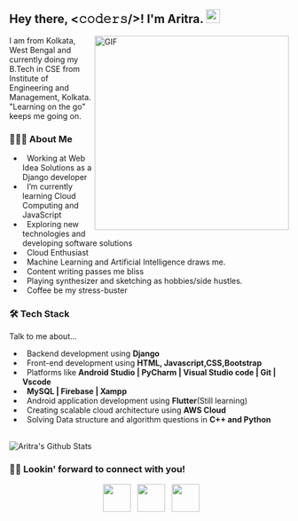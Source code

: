 <h2> Hey there, <𝚌𝚘𝚍𝚎𝚛𝚜/>! I'm Aritra. <img src="https://github.com/souvikguria98/souvikguria98/blob/master/Hi.gif" width="25"></h2>
<img align="right" alt="GIF" src="https://thumbs.gfycat.com/CheerySeparateGoldeneye-size_restricted.gif" width="350"/>

I am from Kolkata, West Bengal and currently doing my B.Tech in CSE from Institute of Engineering and Management, Kolkata. "Learning on the go" keeps me going on.

<h3> 👨🏻‍💻 About Me </h3>

- &nbsp; Working at Web Idea Solutions as a Django developer
- &nbsp; I’m currently learning Cloud Computing and JavaScript
- &nbsp; Exploring new technologies and developing software solutions 
- &nbsp; Cloud Enthusiast
- &nbsp; Machine Learning and Artificial Intelligence draws me.
- &nbsp; Content writing passes me bliss
- &nbsp; Playing synthesizer and sketching as hobbies/side hustles.
- &nbsp; Coffee be my stress-buster

<h3> 🛠 Tech Stack </h3>

Talk to me about...
- &nbsp; Backend development using **Django**
- &nbsp; Front-end development using **HTML, Javascript,CSS,Bootstrap**
- &nbsp; Platforms like **Android Studio | PyCharm | Visual Studio code | Git | Vscode**
- &nbsp; **MySQL | Firebase | Xampp**
- &nbsp; Android application development using **Flutter**(Still learning)
- &nbsp; Creating scalable cloud architecture using **AWS Cloud**
- &nbsp; Solving Data structure and algorithm questions in **C++ and Python**

<br>
<img align="center" src="https://github-readme-stats.vercel.app/api?username=aritra31&include_all_commits=true&count_private=true&show_icons=true&line_height=20&title_color=d3d3d3&icon_color=000000&text_color=D3D3D3&bg_color=0,000000,1B4A4A" alt="Aritra's Github Stats">
</br>

<!-- [![Top Langs](https://github-readme-stats.vercel.app/api/top-langs/?username=aritra31&layout=compact&text_color=d3d3d3&bg_color=110d34)](https://github.com/aritra31/github-readme-stats) -->


<h3> 🤝🏻 Lookin' forward to connect with you! </h3>
<p align="center">
&nbsp; <a href="https://www.linkedin.com/in/aritraray/" target="_blank" rel="noopener noreferrer"><img src="https://img.icons8.com/plasticine/100/000000/linkedin.png" width="50" /></a>
&nbsp; <a href="mailto:aritra805@gmail.com" target="_blank" rel="noopener noreferrer"><img src="https://img.icons8.com/plasticine/100/000000/gmail.png"  width="50" /></a>
&nbsp; <a href="https://www.instagram.com/_aritra.ray_/" target="_blank" rel="noopener noreferrer"><img src="https://img.icons8.com/plasticine/100/000000/instagram-new.png" width="50" /></a>  
</p>
